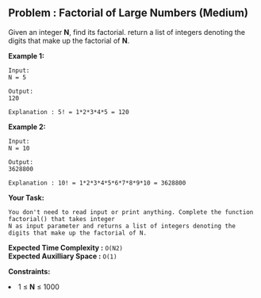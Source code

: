 ## Problem : Factorial of Large Numbers (Medium)
Given an integer **N**, find its factorial. return a list of integers denoting the digits that make up the factorial of **N**.

**Example 1:**
```
Input:
N = 5

Output: 
120

Explanation : 5! = 1*2*3*4*5 = 120
```

**Example 2:**
```
Input: 
N = 10

Output: 
3628800

Explanation : 10! = 1*2*3*4*5*6*7*8*9*10 = 3628800
```

**Your Task:**
```
You don't need to read input or print anything. Complete the function factorial() that takes integer 
N as input parameter and returns a list of integers denoting the digits that make up the factorial of N.
```

**Expected Time Complexity :** ```O(N2)```<br>
**Expected Auxilliary Space :** ```O(1)```

**Constraints:**
<li>1 ≤ <b>N</b> ≤ 1000</li>
